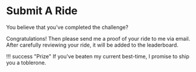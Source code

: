 # Submit A Ride

You believe that you've completed the challenge?

Congratulations! Then please send me a proof of your ride to me via email.
After carefully reviewing your ride, it will be added to the leaderboard.

!!! success "Prize"
    If you've beaten my current best-time, I promise to ship you a toblerone.